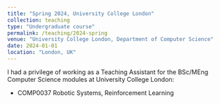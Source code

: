 ```yaml
---
title: "Spring 2024, University College London"
collection: teaching
type: "Undergraduate course"
permalink: /teaching/2024-spring
venue: "University College London, Department of Computer Science"
date: 2024-01-01
location: "London, UK"
---
```


I had a privilege of working as a Teaching Assistant for the BSc/MEng Computer Science modules at University College London:

- COMP0037 Robotic Systems, Reinforcement Learning
